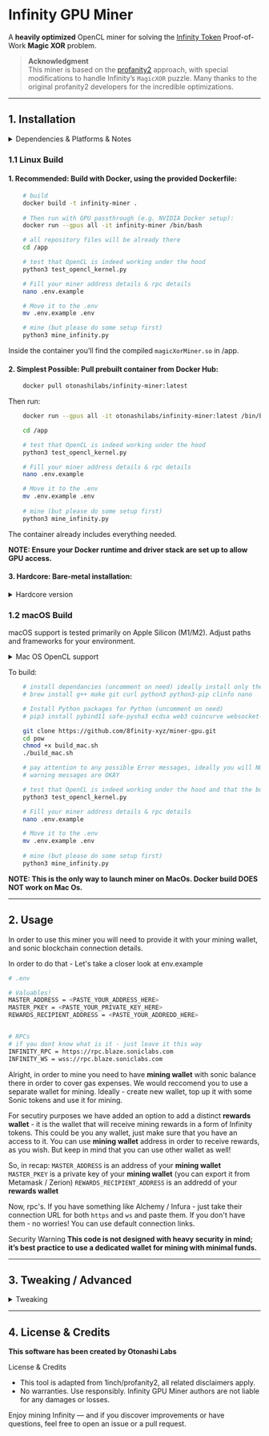 # Infinity GPU Miner

A **heavily optimized** OpenCL miner for solving the [Infinity Token](https://github.com/8finity-xyz/protocol) Proof-of-Work **Magic XOR** problem.  

> **Acknowledgment**  
> This miner is based on the [profanity2](https://github.com/1inch/profanity2) approach, with special modifications to handle Infinity’s `MagicXOR` puzzle. Many thanks to the original profanity2 developers for the incredible optimizations.

---

## 1. Installation

<details>
    <summary>Dependencies & Platforms & Notes</summary>

This miner is a heavily optimized software, hence it is quite picky dependencies-wise. Please make sure you have all the necessary dependancies installed and working together.

**An optimal option for most of the users will be to proceed with Docker build on a server with NVIDIA GPU.**

- **OpenCL** (SDK + GPU drivers)  
  - Linux: `ocl-icd-opencl-dev`, `libopencl-clang-dev`, compatible NVIDIA or AMD drivers
  - macOS: OpenCL must be available; Apple Silicon with GPU drivers (Metal/OpenCL bridging) tested.
- **C++11** compiler (e.g., `g++`).
- **Python 3.10+** with `pybind11`, `safe-pysha3`, `ecdsa`, `coincurve`, `web3`, `websockets`, etc.
- **Make** (for building `magicXorMiner.so`).
- (Optional) **Docker** (for container builds).

> **Tested** primarily on Linux (NVIDIA GPUs) and Apple Silicon. Other platforms *may* work but are not guaranteed.

</details>


### 1.1 Linux Build

#### 1. **Recommended:** Build with Docker, using the provided Dockerfile:
```bash
    # build
    docker build -t infinity-miner .
    
    # Then run with GPU passthrough (e.g. NVIDIA Docker setup):
    docker run --gpus all -it infinity-miner /bin/bash

    # all repository files will be already there
    cd /app

    # test that OpenCL is indeed working under the hood
    python3 test_opencl_kernel.py 

    # Fill your miner address details & rpc details
    nano .env.example 

    # Move it to the .env
    mv .env.example .env

    # mine (but please do some setup first)
    python3 mine_infinity.py
 ```

Inside the container you’ll find the compiled `magicXorMiner.so` in /app.

#### 2. **Simplest Possible:** Pull prebuilt container from Docker Hub:
```bash
    docker pull otonashilabs/infinity-miner:latest
```
Then run:
```bash
    docker run --gpus all -it otonashilabs/infinity-miner:latest /bin/bash

    cd /app

    # test that OpenCL is indeed working under the hood
    python3 test_opencl_kernel.py 

    # Fill your miner address details & rpc details
    nano .env.example 

    # Move it to the .env
    mv .env.example .env
    
    # mine (but please do some setup first)
    python3 mine_infinity.py

```
The container already includes everything needed.

**NOTE: Ensure your Docker runtime and driver stack are set up to allow GPU access.**

#### 3. **Hardcore:** Bare-metal installation:
<details>
    <summary>Hardcore version</summary>

```bash
   # Install dependencies, for example on Ubuntu:
   sudo apt-get update && sudo apt-get install -y \
    g++ make git ocl-icd-opencl-dev libopencl-clang-dev curl python3 python3-pip clinfo nano

    # Install Python packages for Python
   pip3 install pybind11 safe-pysha3 ecdsa web3 coincurve websocket-client websockets dotenv 

   # Clone and build:
   git clone https://github.com/8finity-xyz/miner-gpu.git
   cd pow
   make clean && make

   # Potentially you might wanna use this line. If Nvidia and OpenCL aren't befrending
   # Configure OpenCL ICD for NVIDIA
   # mkdir -p /etc/OpenCL/vendors && echo "libnvidia-opencl.so.1" > /etc/OpenCL/vendors/nvidia.icd

   # test that OpenCL is indeed working under the hood
   python3 test_opencl_kernel.py 

    # Fill your miner address details & rpc details
    nano .env.example 

    # Move it to the .env
    mv .env.example .env

   # mine (but please do some setup first and congrats if this option succeded 🎉)
   python3 mine_infinity.py
```

This will produce `magicXorMiner.so`, with quite high probability.

However, there might be platform specific issues.  If experiencing any trouble with installing all of the dependancies -- please consider Docker build. 

**THIS IS THE HARDCORE BUILD VERSION**

</details>


### 1.2 macOS Build

macOS support is tested primarily on Apple Silicon (M1/M2). Adjust paths and frameworks for your environment.

<details>
    <summary>Mac OS OpenCL support</summary>

Installing OpenCL on a Mac with an Apple Silicon chip is a little different because Apple has deprecated OpenCL in favor of Metal. But OpenCL is still available on macOS, including on Apple Silicon (M1/M2/M3), just not actively developed

✅ 1. Xcode Command Line Tools (includes OpenCL)

Most macOS systems already have OpenCL support via system frameworks. All you really need is:
```bash
    xcode-select --install
```
This installs the command line developer tools, which include OpenCL headers and libraries in the system frameworks.

✅ 2. Check for OpenCL Framework

You can verify it’s available here:
```bash
    /System/Library/Frameworks/OpenCL.framework
```

Also:
```bash
    brew install clinfo
    clinfo
```

This will show you your OpenCL device stats. If it's working - you are good to go

</details>

To build:
```bash
    # install dependancies (uncomment on need) ideally install only the things that you need
    # brew install g++ make git curl python3 python3-pip clinfo nano

    # Install Python packages for Python (uncomment on need)
    # pip3 install pybind11 safe-pysha3 ecdsa web3 coincurve websocket-client websockets dotenv 

    git clone https://github.com/8finity-xyz/miner-gpu.git
    cd pow
    chmod +x build_mac.sh
    ./build_mac.sh

    # pay attention to any possible Error messages, ideally you will NOT get any
    # warning messages are OKAY

    # test that OpenCL is indeed working under the hood and that the build is succesefull
    python3 test_opencl_kernel.py 

    # Fill your miner address details & rpc details
    nano .env.example 

    # Move it to the .env
    mv .env.example .env
    
    # mine (but please do some setup first)
    python3 mine_infinity.py
```

**NOTE: This is the only way to launch miner on MacOs. Docker build DOES NOT work on Mac Os.**

---

## 2. Usage

In order to use this miner you will need to provide it with your mining wallet, and sonic blockchain connection details.

In order to do that - Let's take a closer look at env.example

```bash
# .env

# Valuables!
MASTER_ADDRESS = <PASTE_YOUR_ADDRESS_HERE>
MASTER_PKEY = <PASTE_YOUR_PRIVATE_KEY_HERE>
REWARDS_RECIPIENT_ADDRESS = <PASTE_YOUR_ADDREDD_HERE>


# RPCs
# if you dont know what is it - just leave it this way
INFINITY_RPC = https://rpc.blaze.soniclabs.com
INFINITY_WS = wss://rpc.blaze.soniclabs.com

```
Alright, in order to mine you need to have **mining wallet** with sonic balance there in order to cover gas expenses. 
We would reccomend you to use a separate wallet for mining. Ideally - create new wallet, top up it with some Sonic tokens and use it for mining. 

For secutiry purposes we have added an option to add a distinct **rewards wallet** - it is the wallet that will receive mining rewards in a form of Infinity tokens. This could be you any wallet, just make sure that you have an access to it. You can use **mining wallet** address in order to receive rewards, as you wish. But keep in mind that you can use other wallet as well!


So, in recap:
`MASTER_ADDRESS` is an address of your **mining wallet**
`MASTER_PKEY` is a private key of your **mining wallet** (you can export it from Metamask / Zerion)
`REWARDS_RECIPIENT_ADDRESS` is an addredd of your **rewards wallet**

Now, rpc's. If you have something like Alchemy / Infura - just take their connection URL for both `https` and `ws` and paste them. If you don't have them - no worries! You can use default connection links.


Security Warning
**This code is not designed with heavy security in mind; it’s best practice to use a dedicated wallet for mining with minimal funds.**

---

## 3. Tweaking / Advanced

<details>
    <summary>Tweaking</summary>

Within `config.py`, you’ll find the following configuration options:

Feel free to tune them! But make sure you know what you are doing.

```python
"""
    be creative, pick your own data, don't make it too long though,
    code will compulsory fail if len(SIGN_DATA) > 32, so keep that in mind
"""
SIGN_DATA = bytes.fromhex("deadbeef1337cafebabe")

"""
    [TX-BUILDER] feel free to tune it
    or build a script to tune it
"""
MAX_PRIORITY_FEE_MWEI = 500
BASE_FEE_K = 2

"""
    [MINER] Mining params section:
    feel free to tweak this parameters until it works the best for you
    original profanity2 params are mirrored here: https://github.com/1inch/profanity2

Tweaking:
    WORKSIZE_LOCAL      Set OpenCL local work size. [default = 64]
    WORKSIZE_MAX        Set OpenCL maximum work size. [default = -i * -I]
    INVERSE_SIZE        Set size of modular inverses to calculate in one work item. [default = 255]
    INVERSE_MULTIPLE    Set how many above work items will run in parallell. [default = 16384]

Note:
    My own strategy is modifying INVERSE_MULTIPLE while keeping other parameters default
    For Apple Silicon expect something like 1024 to be an optimal INVERSE_MULTIPLE size

    For NVIDIA GPU -- 16384 will be a great option

    Keep in mind that this number HAS TO BE a power of 2 (1024, 2048, 4096, etc)
"""
WORKSIZE_LOCAL = 64
WORKSIZE_MAX = 0  # 0 means default
INVERSE_SIZE = 255
INVERSE_MULTIPLE = 1024 

"""
    Should program output anything in std::out ?
"""
PROFANITY2_VERBOSE_FLAG = False  # do you want profanity2 working logs?
MINER_VERBOSE_FLAG = True # don't toggle these both to True -- they will mix, one at a time please


"""
    500 ms polling loop step 
    15 min --> 720_000 steps
    POLLING session will be updated once every 15 min
"""
SESSION_UPATE_STEPS = 1_800 

"""
    5 ms main loop step 
    1 s --> 200 steps
    Comand Line stats will be updated once every 500ms
"""
REFRESH_CLI_RATE = 100

DEFAULT_POLL_INTERVAL_SECONDS = 0.3 # 300 ms
DEFAULT_MAIN_LOOP_STEP_SECONDS = 0.005 # 5ms

```
</details>

---

## 4. License & Credits

**This software has been created by Otonashi Labs**

License & Credits
- This tool is adapted from 1inch/profanity2, all related disclaimers apply.
- No warranties. Use responsibly. Infinity GPU Miner authors are not liable for any damages or losses.

Enjoy mining Infinity — and if you discover improvements or have questions, feel free to open an issue or a pull request.
